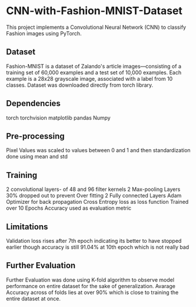 # CNN-with-Fashion-MNIST-Dataset
This project implements a Convolutional Neural Network (CNN) to classify Fashion images  using PyTorch.

## Dataset
Fashion-MNIST is a dataset of Zalando's article images—consisting of a training set of 60,000 examples and a test set of 10,000 examples. Each example is a 28x28 grayscale image, associated with a label from 10 classes.
Dataset was downloaded directly from torch library. 

## Dependencies
torch
torchvision
matplotlib
pandas
Numpy

## Pre-processing

Pixel Values was scaled to values between 0 and 1 and then standardization done using mean and std

## Training
2 convolutional layers- of 48 and 96 filter kernels
2 Max-pooling Layers
30% dropped out to prevent Over fitting
2 Fully connected Layers
Adam Optimizer for back propagation
Cross Entropy loss as loss function
Trained over 10 Epochs
Accuracy used as evaluation metric

## Limitations
Validation loss rises after 7th epoch indicating its better to have stopped earlier though accuracy is still 91.04% at 10th epoch which is not really  bad

## Further Evaluation
Further Evaluation was done using K-fold algorithm to observe model performance on entire dataset for the sake of generalization. Avarage Accuracy across of folds lies at over 90% which is close to training the entire dataset at once. 
